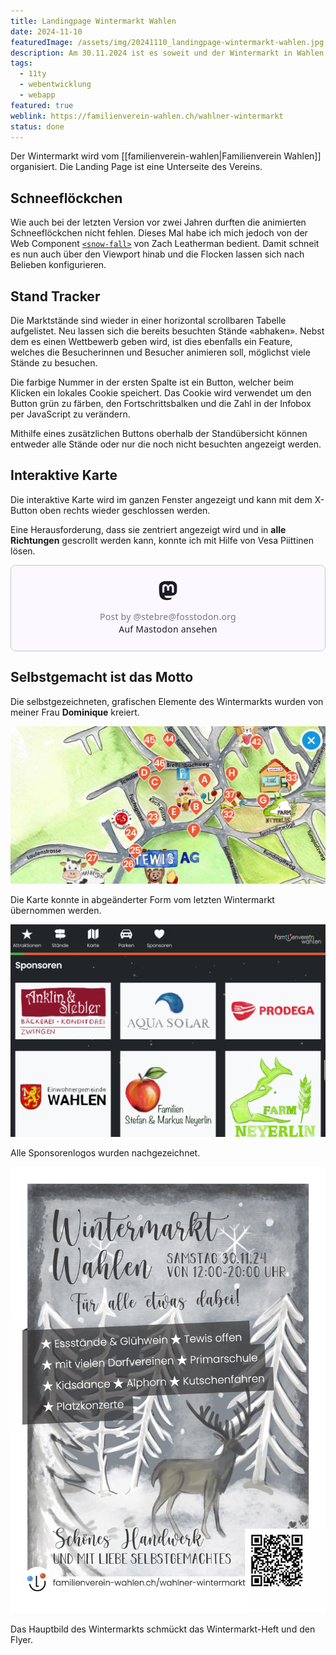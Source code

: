 ```yaml
---
title: Landingpage Wintermarkt Wahlen
date: 2024-11-10
featuredImage: /assets/img/20241110_landingpage-wintermarkt-wahlen.jpg
description: Am 30.11.2024 ist es soweit und der Wintermarkt in Wahlen findet wieder statt. Ich habe dafür die Landingpage überarbeitet und gebe ein paar Einblicke in die Neuerungen.
tags:
  - 11ty
  - webentwicklung
  - webapp
featured: true
weblink: https://familienverein-wahlen.ch/wahlner-wintermarkt
status: done
---
```

Der Wintermarkt wird vom [[familienverein-wahlen|Familienverein Wahlen]] organisiert. Die Landing Page ist eine Unterseite des Vereins.

## Schneeflöckchen

Wie auch bei der letzten Version vor zwei Jahren durften die animierten Schneeflöckchen nicht fehlen. Dieses Mal habe ich mich jedoch von der Web Component [`<snow-fall>`](https://www.zachleat.com/web/snow-fall/) von Zach Leatherman bedient. Damit schneit es nun auch über den Viewport hinab und die Flocken lassen sich nach Belieben konfigurieren.

## Stand Tracker

Die Marktstände sind wieder in einer horizontal scrollbaren Tabelle aufgelistet. Neu lassen sich die bereits besuchten Stände «abhaken». Nebst dem es einen Wettbewerb geben wird, ist dies ebenfalls ein Feature, welches die Besucherinnen und Besucher animieren soll, möglichst viele Stände zu besuchen.

Die farbige Nummer in der ersten Spalte ist ein Button, welcher beim Klicken ein lokales Cookie speichert. Das Cookie wird verwendet um den Button grün zu färben, den Fortschrittsbalken  und die Zahl in der Infobox per JavaScript zu verändern.

Mithilfe eines zusätzlichen Buttons oberhalb der Standübersicht können entweder alle Stände oder nur die noch nicht besuchten angezeigt werden.

## Interaktive Karte

Die interaktive Karte wird im ganzen Fenster angezeigt und kann mit dem X-Button oben rechts wieder geschlossen werden. 

Eine Herausforderung, dass sie zentriert angezeigt wird und in **alle Richtungen** gescrollt werden kann, konnte ich mit Hilfe von Vesa Piittinen lösen.

<blockquote class="mastodon-embed" data-embed-url="https://fosstodon.org/@stebre/113238647818889861/embed" style="background: #FCF8FF; border-radius: 8px; border: 1px solid #C9C4DA; margin: 0; max-width: 540px; min-width: 270px; overflow: hidden; padding: 0;"> <a href="https://fosstodon.org/@stebre/113238647818889861" target="_blank" style="align-items: center; color: #1C1A25; display: flex; flex-direction: column; font-family: system-ui, -apple-system, BlinkMacSystemFont, 'Segoe UI', Oxygen, Ubuntu, Cantarell, 'Fira Sans', 'Droid Sans', 'Helvetica Neue', Roboto, sans-serif; font-size: 14px; justify-content: center; letter-spacing: 0.25px; line-height: 20px; padding: 24px; text-decoration: none;"> <svg xmlns="http://www.w3.org/2000/svg" xmlns:xlink="http://www.w3.org/1999/xlink" width="32" height="32" viewBox="0 0 79 75"><path d="M74.7135 16.6043C73.6199 8.54587 66.5351 2.19527 58.1366 0.964691C56.7196 0.756754 51.351 0 38.9148 0H38.822C26.3824 0 23.7135 0.756754 22.2966 0.964691C14.1319 2.16118 6.67571 7.86752 4.86669 16.0214C3.99657 20.0369 3.90371 24.4888 4.06535 28.5726C4.29578 34.4289 4.34049 40.275 4.877 46.1075C5.24791 49.9817 5.89495 53.8251 6.81328 57.6088C8.53288 64.5968 15.4938 70.4122 22.3138 72.7848C29.6155 75.259 37.468 75.6697 44.9919 73.971C45.8196 73.7801 46.6381 73.5586 47.4475 73.3063C49.2737 72.7302 51.4164 72.086 52.9915 70.9542C53.0131 70.9384 53.0308 70.9178 53.0433 70.8942C53.0558 70.8706 53.0628 70.8445 53.0637 70.8179V65.1661C53.0634 65.1412 53.0574 65.1167 53.0462 65.0944C53.035 65.0721 53.0189 65.0525 52.9992 65.0371C52.9794 65.0218 52.9564 65.011 52.9318 65.0056C52.9073 65.0002 52.8819 65.0003 52.8574 65.0059C48.0369 66.1472 43.0971 66.7193 38.141 66.7103C29.6118 66.7103 27.3178 62.6981 26.6609 61.0278C26.1329 59.5842 25.7976 58.0784 25.6636 56.5486C25.6622 56.5229 25.667 56.4973 25.6775 56.4738C25.688 56.4502 25.7039 56.4295 25.724 56.4132C25.7441 56.397 25.7678 56.3856 25.7931 56.3801C25.8185 56.3746 25.8448 56.3751 25.8699 56.3816C30.6101 57.5151 35.4693 58.0873 40.3455 58.086C41.5183 58.086 42.6876 58.086 43.8604 58.0553C48.7647 57.919 53.9339 57.6701 58.7591 56.7361C58.8794 56.7123 58.9998 56.6918 59.103 56.6611C66.7139 55.2124 73.9569 50.665 74.6929 39.1501C74.7204 38.6967 74.7892 34.4016 74.7892 33.9312C74.7926 32.3325 75.3085 22.5901 74.7135 16.6043ZM62.9996 45.3371H54.9966V25.9069C54.9966 21.8163 53.277 19.7302 49.7793 19.7302C45.9343 19.7302 44.0083 22.1981 44.0083 27.0727V37.7082H36.0534V27.0727C36.0534 22.1981 34.124 19.7302 30.279 19.7302C26.8019 19.7302 25.0651 21.8163 25.0617 25.9069V45.3371H17.0656V25.3172C17.0656 21.2266 18.1191 17.9769 20.2262 15.568C22.3998 13.1648 25.2509 11.9308 28.7898 11.9308C32.8859 11.9308 35.9812 13.492 38.0447 16.6111L40.036 19.9245L42.0308 16.6111C44.0943 13.492 47.1896 11.9308 51.2788 11.9308C54.8143 11.9308 57.6654 13.1648 59.8459 15.568C61.9529 17.9746 63.0065 21.2243 63.0065 25.3172L62.9996 45.3371Z" fill="currentColor"/></svg> <div style="color: #787588; margin-top: 16px;">Post by @stebre@fosstodon.org</div> <div style="font-weight: 500;">Auf Mastodon ansehen</div> </a> </blockquote> <script data-allowed-prefixes="https://fosstodon.org/" async src="https://fosstodon.org/embed.js"></script>

## Selbstgemacht ist das Motto

Die selbstgezeichneten, grafischen Elemente des Wintermarkts wurden von meiner Frau **Dominique** kreiert. 

![Gezeichnete Karte mit den Ständen als Marker gekennzeichnet. Screenshot.](/assets/img/20241110_landingpage-wintermarkt-wahlen-map.jpg)

Die Karte konnte in abgeänderter Form vom letzten Wintermarkt übernommen werden. 

![Die ersten Sponsorenlogos. Screenshot.](/assets/img/20241110_landingpage-wintermarkt-wahlen-sponsoren.jpg)

Alle Sponsorenlogos wurden nachgezeichnet.

![Frontseite des Wintermarkt-Hefts](/assets/img/20241110_landingpage-wintermarkt-wahlen-heft.jpg)

Das Hauptbild des Wintermarkts schmückt das Wintermarkt-Heft und den Flyer.
